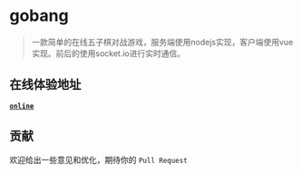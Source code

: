 # gobang

> 一款简单的在线五子棋对战游戏，服务端使用nodejs实现，客户端使用vue实现。前后的使用socket.io进行实时通信。

## 在线体验地址

[**`online`**](http://lisong.hn.cn/index.html)

## 贡献

欢迎给出一些意见和优化，期待你的 `Pull Request`